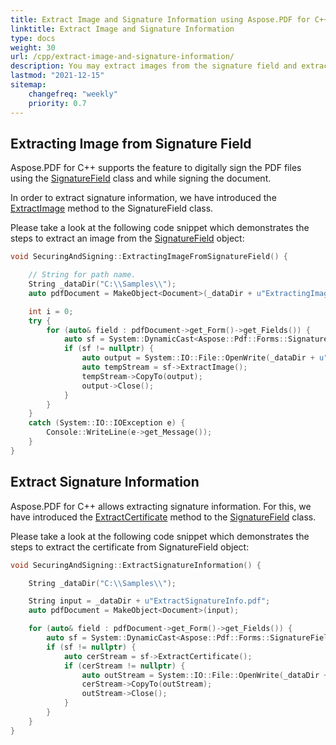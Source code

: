 ```yaml
---
title: Extract Image and Signature Information using Aspose.PDF for C++
linktitle: Extract Image and Signature Information
type: docs
weight: 30
url: /cpp/extract-image-and-signature-information/
description: You may extract images from the signature field and extract signature information using the SignatureField class with C++.
lastmod: "2021-12-15"
sitemap:
    changefreq: "weekly"
    priority: 0.7
---
```


## Extracting Image from Signature Field

Aspose.PDF for C++ supports the feature to digitally sign the PDF files using the [SignatureField](https://reference.aspose.com/pdf/cpp/class/aspose.pdf.forms.signature_field) class and while signing the document.

In order to extract signature information, we have introduced the [ExtractImage](https://reference.aspose.com/pdf/cpp/class/aspose.pdf.forms.signature_field#a63f492fa6d3f83f0265b8e4f4c850293) method to the SignatureField class.

Please take a look at the following code snippet which demonstrates the steps to extract an image from the [SignatureField](https://reference.aspose.com/pdf/cpp/class/aspose.pdf.forms.signature_field) object:

```cpp
void SecuringAndSigning::ExtractingImageFromSignatureField() {

	// String for path name.
	String _dataDir("C:\\Samples\\");
	auto pdfDocument = MakeObject<Document>(_dataDir + u"ExtractingImage.pdf");

	int i = 0;
	try {
		for (auto& field : pdfDocument->get_Form()->get_Fields()) {
			auto sf = System::DynamicCast<Aspose::Pdf::Forms::SignatureField>(field);
			if (sf != nullptr) {
				auto output = System::IO::File::OpenWrite(_dataDir + u"im" + i + u".jpeg");
				auto tempStream = sf->ExtractImage();
				tempStream->CopyTo(output);
				output->Close();
			}
		}
	}
	catch (System::IO::IOException e) {
		Console::WriteLine(e->get_Message());
	}
}
```

## Extract Signature Information

Aspose.PDF for C++ allows extracting signature information. For this, we have introduced the [ExtractCertificate](https://reference.aspose.com/pdf/cpp/class/aspose.pdf.forms.signature_field#a73686c960036f755b6e800b84c27bee1) method to the [SignatureField](https://reference.aspose.com/pdf/cpp/class/aspose.pdf.forms.signature_field) class. 

Please take a look at the following code snippet which demonstrates the steps to extract the certificate from SignatureField object:

```cpp
void SecuringAndSigning::ExtractSignatureInformation() {

	String _dataDir("C:\\Samples\\");

	String input = _dataDir + u"ExtractSignatureInfo.pdf";
	auto pdfDocument = MakeObject<Document>(input);

	for (auto& field : pdfDocument->get_Form()->get_Fields()) {
		auto sf = System::DynamicCast<Aspose::Pdf::Forms::SignatureField>(field);
		if (sf != nullptr) {
			auto cerStream = sf->ExtractCertificate();
			if (cerStream != nullptr) {
				auto outStream = System::IO::File::OpenWrite(_dataDir + u"targetFile.cer");
				cerStream->CopyTo(outStream);
				outStream->Close();
			}
		}
	}
}
```
